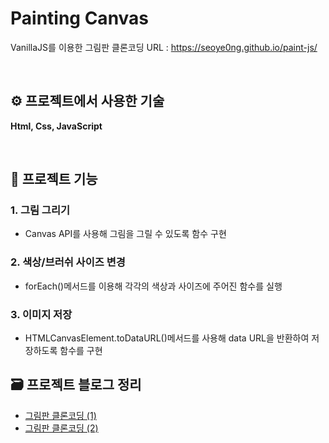 # Painting Canvas

VanillaJS를 이용한 그림판 클론코딩
URL : https://seoye0ng.github.io/paint-js/

<br/>

## ⚙️ 프로젝트에서 사용한 기술

**Html, Css, JavaScript**

<br/>

## 🔧 프로젝트 기능
### 1. 그림 그리기
* Canvas API를 사용해 그림을 그릴 수 있도록 함수 구현

### 2. 색상/브러쉬 사이즈 변경
* forEach()메서드를 이용해 각각의 색상과 사이즈에 주어진 함수를 실행

### 3. 이미지 저장
* HTMLCanvasElement.toDataURL()메서드를 사용해 data URL을 반환하여 저장하도록 함수를 구현

## 🗃 프로젝트 블로그 정리
* [그림판 클론코딩 (1)](https://archive0313.tistory.com/33?category=1009873)
* [그림판 클론코딩 (2)](https://archive0313.tistory.com/34?category=1009873)
